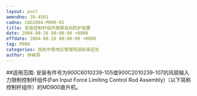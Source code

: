 ```yaml
---
layout: post
amendno: 39-4561
cadno: CAD2004-M900-01
title: 安装控制杆组件故障自动防护装置
date: 2004-08-26 00:00:00 +0800
effdate: 2004-08-26 00:00:00 +0800
tag: M900
categories: 民航中南地区管理局适航审定处
author: 钟颖芬
---
```


##适用范围:
安装有件号为900C6010239-105或900C2010239-107的风扇输入力限制控制杆组件(Fan Input Force Limiting Control Rod Assembly)（以下简称控制杆组件）的MD900直升机。

